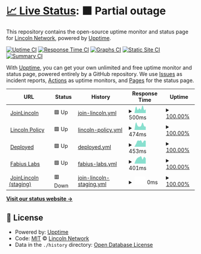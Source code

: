 # [📈 Live Status](https://lincolnlabs.github.io/internal-health-check): <!--live status--> **🟧 Partial outage**

This repository contains the open-source uptime monitor and status page for [Lincoln Network](https://lincolnlabs.github.io/internal-health-check), powered by [Upptime](https://github.com/upptime/upptime).

[![Uptime CI](https://github.com/lincolnlabs/internal-health-check/workflows/Uptime%20CI/badge.svg)](https://github.com/upptime/upptime/actions?query=workflow%3A%22Uptime+CI%22)
[![Response Time CI](https://github.com/lincolnlabs/internal-health-check/workflows/Response%20Time%20CI/badge.svg)](https://github.com/upptime/upptime/actions?query=workflow%3A%22Response+Time+CI%22)
[![Graphs CI](https://github.com/lincolnlabs/internal-health-check/workflows/Graphs%20CI/badge.svg)](https://github.com/upptime/upptime/actions?query=workflow%3A%22Graphs+CI%22)
[![Static Site CI](https://github.com/lincolnlabs/internal-health-check/workflows/Static%20Site%20CI/badge.svg)](https://github.com/upptime/upptime/actions?query=workflow%3A%22Static+Site+CI%22)
[![Summary CI](https://github.com/lincolnlabs/internal-health-check/workflows/Summary%20CI/badge.svg)](https://github.com/upptime/upptime/actions?query=workflow%3A%22Summary+CI%22)

With [Upptime](https://upptime.js.org), you can get your own unlimited and free uptime monitor and status page, powered entirely by a GitHub repository. We use [Issues](https://github.com/lincolnlabs/internal-health-check/issues) as incident reports, [Actions](https://github.com/lincolnlabs/internal-health-check/actions) as uptime monitors, and [Pages](https://lincolnlabs.github.io/internal-health-check) for the status page.

<!--start: status pages-->
<!-- This summary is generated by Upptime (https://github.com/upptime/upptime) -->
<!-- Do not edit this manually, your changes will be overwritten -->
<!-- prettier-ignore -->
| URL | Status | History | Response Time | Uptime |
| --- | ------ | ------- | ------------- | ------ |
| <img alt="" src="https://favicons.githubusercontent.com/joinlincoln.org" height="13"> [JoinLincoln](https://joinlincoln.org) | 🟩 Up | [join-lincoln.yml](https://github.com/lincolnlabs/internal-health-check/commits/HEAD/history/join-lincoln.yml) | <details><summary><img alt="Response time graph" src="./graphs/join-lincoln/response-time-week.png" height="20"> 500ms</summary><br><a href="https://lincolnlabs.github.io/internal-health-check/history/join-lincoln"><img alt="Response time 613" src="https://img.shields.io/endpoint?url=https%3A%2F%2Fraw.githubusercontent.com%2Flincolnlabs%2Finternal-health-check%2FHEAD%2Fapi%2Fjoin-lincoln%2Fresponse-time.json"></a><br><a href="https://lincolnlabs.github.io/internal-health-check/history/join-lincoln"><img alt="24-hour response time 518" src="https://img.shields.io/endpoint?url=https%3A%2F%2Fraw.githubusercontent.com%2Flincolnlabs%2Finternal-health-check%2FHEAD%2Fapi%2Fjoin-lincoln%2Fresponse-time-day.json"></a><br><a href="https://lincolnlabs.github.io/internal-health-check/history/join-lincoln"><img alt="7-day response time 500" src="https://img.shields.io/endpoint?url=https%3A%2F%2Fraw.githubusercontent.com%2Flincolnlabs%2Finternal-health-check%2FHEAD%2Fapi%2Fjoin-lincoln%2Fresponse-time-week.json"></a><br><a href="https://lincolnlabs.github.io/internal-health-check/history/join-lincoln"><img alt="30-day response time 521" src="https://img.shields.io/endpoint?url=https%3A%2F%2Fraw.githubusercontent.com%2Flincolnlabs%2Finternal-health-check%2FHEAD%2Fapi%2Fjoin-lincoln%2Fresponse-time-month.json"></a><br><a href="https://lincolnlabs.github.io/internal-health-check/history/join-lincoln"><img alt="1-year response time 613" src="https://img.shields.io/endpoint?url=https%3A%2F%2Fraw.githubusercontent.com%2Flincolnlabs%2Finternal-health-check%2FHEAD%2Fapi%2Fjoin-lincoln%2Fresponse-time-year.json"></a></details> | <details><summary><a href="https://lincolnlabs.github.io/internal-health-check/history/join-lincoln">100.00%</a></summary><a href="https://lincolnlabs.github.io/internal-health-check/history/join-lincoln"><img alt="All-time uptime 100.00%" src="https://img.shields.io/endpoint?url=https%3A%2F%2Fraw.githubusercontent.com%2Flincolnlabs%2Finternal-health-check%2FHEAD%2Fapi%2Fjoin-lincoln%2Fuptime.json"></a><br><a href="https://lincolnlabs.github.io/internal-health-check/history/join-lincoln"><img alt="24-hour uptime 100.00%" src="https://img.shields.io/endpoint?url=https%3A%2F%2Fraw.githubusercontent.com%2Flincolnlabs%2Finternal-health-check%2FHEAD%2Fapi%2Fjoin-lincoln%2Fuptime-day.json"></a><br><a href="https://lincolnlabs.github.io/internal-health-check/history/join-lincoln"><img alt="7-day uptime 100.00%" src="https://img.shields.io/endpoint?url=https%3A%2F%2Fraw.githubusercontent.com%2Flincolnlabs%2Finternal-health-check%2FHEAD%2Fapi%2Fjoin-lincoln%2Fuptime-week.json"></a><br><a href="https://lincolnlabs.github.io/internal-health-check/history/join-lincoln"><img alt="30-day uptime 100.00%" src="https://img.shields.io/endpoint?url=https%3A%2F%2Fraw.githubusercontent.com%2Flincolnlabs%2Finternal-health-check%2FHEAD%2Fapi%2Fjoin-lincoln%2Fuptime-month.json"></a><br><a href="https://lincolnlabs.github.io/internal-health-check/history/join-lincoln"><img alt="1-year uptime 100.00%" src="https://img.shields.io/endpoint?url=https%3A%2F%2Fraw.githubusercontent.com%2Flincolnlabs%2Finternal-health-check%2FHEAD%2Fapi%2Fjoin-lincoln%2Fuptime-year.json"></a></details>
| <img alt="" src="https://favicons.githubusercontent.com/lincolnpolicy.org" height="13"> [Lincoln Policy](https://lincolnpolicy.org) | 🟩 Up | [lincoln-policy.yml](https://github.com/lincolnlabs/internal-health-check/commits/HEAD/history/lincoln-policy.yml) | <details><summary><img alt="Response time graph" src="./graphs/lincoln-policy/response-time-week.png" height="20"> 474ms</summary><br><a href="https://lincolnlabs.github.io/internal-health-check/history/lincoln-policy"><img alt="Response time 569" src="https://img.shields.io/endpoint?url=https%3A%2F%2Fraw.githubusercontent.com%2Flincolnlabs%2Finternal-health-check%2FHEAD%2Fapi%2Flincoln-policy%2Fresponse-time.json"></a><br><a href="https://lincolnlabs.github.io/internal-health-check/history/lincoln-policy"><img alt="24-hour response time 703" src="https://img.shields.io/endpoint?url=https%3A%2F%2Fraw.githubusercontent.com%2Flincolnlabs%2Finternal-health-check%2FHEAD%2Fapi%2Flincoln-policy%2Fresponse-time-day.json"></a><br><a href="https://lincolnlabs.github.io/internal-health-check/history/lincoln-policy"><img alt="7-day response time 474" src="https://img.shields.io/endpoint?url=https%3A%2F%2Fraw.githubusercontent.com%2Flincolnlabs%2Finternal-health-check%2FHEAD%2Fapi%2Flincoln-policy%2Fresponse-time-week.json"></a><br><a href="https://lincolnlabs.github.io/internal-health-check/history/lincoln-policy"><img alt="30-day response time 560" src="https://img.shields.io/endpoint?url=https%3A%2F%2Fraw.githubusercontent.com%2Flincolnlabs%2Finternal-health-check%2FHEAD%2Fapi%2Flincoln-policy%2Fresponse-time-month.json"></a><br><a href="https://lincolnlabs.github.io/internal-health-check/history/lincoln-policy"><img alt="1-year response time 569" src="https://img.shields.io/endpoint?url=https%3A%2F%2Fraw.githubusercontent.com%2Flincolnlabs%2Finternal-health-check%2FHEAD%2Fapi%2Flincoln-policy%2Fresponse-time-year.json"></a></details> | <details><summary><a href="https://lincolnlabs.github.io/internal-health-check/history/lincoln-policy">100.00%</a></summary><a href="https://lincolnlabs.github.io/internal-health-check/history/lincoln-policy"><img alt="All-time uptime 100.00%" src="https://img.shields.io/endpoint?url=https%3A%2F%2Fraw.githubusercontent.com%2Flincolnlabs%2Finternal-health-check%2FHEAD%2Fapi%2Flincoln-policy%2Fuptime.json"></a><br><a href="https://lincolnlabs.github.io/internal-health-check/history/lincoln-policy"><img alt="24-hour uptime 100.00%" src="https://img.shields.io/endpoint?url=https%3A%2F%2Fraw.githubusercontent.com%2Flincolnlabs%2Finternal-health-check%2FHEAD%2Fapi%2Flincoln-policy%2Fuptime-day.json"></a><br><a href="https://lincolnlabs.github.io/internal-health-check/history/lincoln-policy"><img alt="7-day uptime 100.00%" src="https://img.shields.io/endpoint?url=https%3A%2F%2Fraw.githubusercontent.com%2Flincolnlabs%2Finternal-health-check%2FHEAD%2Fapi%2Flincoln-policy%2Fuptime-week.json"></a><br><a href="https://lincolnlabs.github.io/internal-health-check/history/lincoln-policy"><img alt="30-day uptime 100.00%" src="https://img.shields.io/endpoint?url=https%3A%2F%2Fraw.githubusercontent.com%2Flincolnlabs%2Finternal-health-check%2FHEAD%2Fapi%2Flincoln-policy%2Fuptime-month.json"></a><br><a href="https://lincolnlabs.github.io/internal-health-check/history/lincoln-policy"><img alt="1-year uptime 100.00%" src="https://img.shields.io/endpoint?url=https%3A%2F%2Fraw.githubusercontent.com%2Flincolnlabs%2Finternal-health-check%2FHEAD%2Fapi%2Flincoln-policy%2Fuptime-year.json"></a></details>
| <img alt="" src="https://favicons.githubusercontent.com/calldeployed.com" height="13"> [Deployed](https://calldeployed.com) | 🟩 Up | [deployed.yml](https://github.com/lincolnlabs/internal-health-check/commits/HEAD/history/deployed.yml) | <details><summary><img alt="Response time graph" src="./graphs/deployed/response-time-week.png" height="20"> 453ms</summary><br><a href="https://lincolnlabs.github.io/internal-health-check/history/deployed"><img alt="Response time 380" src="https://img.shields.io/endpoint?url=https%3A%2F%2Fraw.githubusercontent.com%2Flincolnlabs%2Finternal-health-check%2FHEAD%2Fapi%2Fdeployed%2Fresponse-time.json"></a><br><a href="https://lincolnlabs.github.io/internal-health-check/history/deployed"><img alt="24-hour response time 442" src="https://img.shields.io/endpoint?url=https%3A%2F%2Fraw.githubusercontent.com%2Flincolnlabs%2Finternal-health-check%2FHEAD%2Fapi%2Fdeployed%2Fresponse-time-day.json"></a><br><a href="https://lincolnlabs.github.io/internal-health-check/history/deployed"><img alt="7-day response time 453" src="https://img.shields.io/endpoint?url=https%3A%2F%2Fraw.githubusercontent.com%2Flincolnlabs%2Finternal-health-check%2FHEAD%2Fapi%2Fdeployed%2Fresponse-time-week.json"></a><br><a href="https://lincolnlabs.github.io/internal-health-check/history/deployed"><img alt="30-day response time 411" src="https://img.shields.io/endpoint?url=https%3A%2F%2Fraw.githubusercontent.com%2Flincolnlabs%2Finternal-health-check%2FHEAD%2Fapi%2Fdeployed%2Fresponse-time-month.json"></a><br><a href="https://lincolnlabs.github.io/internal-health-check/history/deployed"><img alt="1-year response time 380" src="https://img.shields.io/endpoint?url=https%3A%2F%2Fraw.githubusercontent.com%2Flincolnlabs%2Finternal-health-check%2FHEAD%2Fapi%2Fdeployed%2Fresponse-time-year.json"></a></details> | <details><summary><a href="https://lincolnlabs.github.io/internal-health-check/history/deployed">100.00%</a></summary><a href="https://lincolnlabs.github.io/internal-health-check/history/deployed"><img alt="All-time uptime 100.00%" src="https://img.shields.io/endpoint?url=https%3A%2F%2Fraw.githubusercontent.com%2Flincolnlabs%2Finternal-health-check%2FHEAD%2Fapi%2Fdeployed%2Fuptime.json"></a><br><a href="https://lincolnlabs.github.io/internal-health-check/history/deployed"><img alt="24-hour uptime 100.00%" src="https://img.shields.io/endpoint?url=https%3A%2F%2Fraw.githubusercontent.com%2Flincolnlabs%2Finternal-health-check%2FHEAD%2Fapi%2Fdeployed%2Fuptime-day.json"></a><br><a href="https://lincolnlabs.github.io/internal-health-check/history/deployed"><img alt="7-day uptime 100.00%" src="https://img.shields.io/endpoint?url=https%3A%2F%2Fraw.githubusercontent.com%2Flincolnlabs%2Finternal-health-check%2FHEAD%2Fapi%2Fdeployed%2Fuptime-week.json"></a><br><a href="https://lincolnlabs.github.io/internal-health-check/history/deployed"><img alt="30-day uptime 100.00%" src="https://img.shields.io/endpoint?url=https%3A%2F%2Fraw.githubusercontent.com%2Flincolnlabs%2Finternal-health-check%2FHEAD%2Fapi%2Fdeployed%2Fuptime-month.json"></a><br><a href="https://lincolnlabs.github.io/internal-health-check/history/deployed"><img alt="1-year uptime 100.00%" src="https://img.shields.io/endpoint?url=https%3A%2F%2Fraw.githubusercontent.com%2Flincolnlabs%2Finternal-health-check%2FHEAD%2Fapi%2Fdeployed%2Fuptime-year.json"></a></details>
| <img alt="" src="https://favicons.githubusercontent.com/fabiuslabs.com" height="13"> [Fabius Labs](https://fabiuslabs.com) | 🟩 Up | [fabius-labs.yml](https://github.com/lincolnlabs/internal-health-check/commits/HEAD/history/fabius-labs.yml) | <details><summary><img alt="Response time graph" src="./graphs/fabius-labs/response-time-week.png" height="20"> 401ms</summary><br><a href="https://lincolnlabs.github.io/internal-health-check/history/fabius-labs"><img alt="Response time 375" src="https://img.shields.io/endpoint?url=https%3A%2F%2Fraw.githubusercontent.com%2Flincolnlabs%2Finternal-health-check%2FHEAD%2Fapi%2Ffabius-labs%2Fresponse-time.json"></a><br><a href="https://lincolnlabs.github.io/internal-health-check/history/fabius-labs"><img alt="24-hour response time 450" src="https://img.shields.io/endpoint?url=https%3A%2F%2Fraw.githubusercontent.com%2Flincolnlabs%2Finternal-health-check%2FHEAD%2Fapi%2Ffabius-labs%2Fresponse-time-day.json"></a><br><a href="https://lincolnlabs.github.io/internal-health-check/history/fabius-labs"><img alt="7-day response time 401" src="https://img.shields.io/endpoint?url=https%3A%2F%2Fraw.githubusercontent.com%2Flincolnlabs%2Finternal-health-check%2FHEAD%2Fapi%2Ffabius-labs%2Fresponse-time-week.json"></a><br><a href="https://lincolnlabs.github.io/internal-health-check/history/fabius-labs"><img alt="30-day response time 369" src="https://img.shields.io/endpoint?url=https%3A%2F%2Fraw.githubusercontent.com%2Flincolnlabs%2Finternal-health-check%2FHEAD%2Fapi%2Ffabius-labs%2Fresponse-time-month.json"></a><br><a href="https://lincolnlabs.github.io/internal-health-check/history/fabius-labs"><img alt="1-year response time 375" src="https://img.shields.io/endpoint?url=https%3A%2F%2Fraw.githubusercontent.com%2Flincolnlabs%2Finternal-health-check%2FHEAD%2Fapi%2Ffabius-labs%2Fresponse-time-year.json"></a></details> | <details><summary><a href="https://lincolnlabs.github.io/internal-health-check/history/fabius-labs">100.00%</a></summary><a href="https://lincolnlabs.github.io/internal-health-check/history/fabius-labs"><img alt="All-time uptime 100.00%" src="https://img.shields.io/endpoint?url=https%3A%2F%2Fraw.githubusercontent.com%2Flincolnlabs%2Finternal-health-check%2FHEAD%2Fapi%2Ffabius-labs%2Fuptime.json"></a><br><a href="https://lincolnlabs.github.io/internal-health-check/history/fabius-labs"><img alt="24-hour uptime 100.00%" src="https://img.shields.io/endpoint?url=https%3A%2F%2Fraw.githubusercontent.com%2Flincolnlabs%2Finternal-health-check%2FHEAD%2Fapi%2Ffabius-labs%2Fuptime-day.json"></a><br><a href="https://lincolnlabs.github.io/internal-health-check/history/fabius-labs"><img alt="7-day uptime 100.00%" src="https://img.shields.io/endpoint?url=https%3A%2F%2Fraw.githubusercontent.com%2Flincolnlabs%2Finternal-health-check%2FHEAD%2Fapi%2Ffabius-labs%2Fuptime-week.json"></a><br><a href="https://lincolnlabs.github.io/internal-health-check/history/fabius-labs"><img alt="30-day uptime 100.00%" src="https://img.shields.io/endpoint?url=https%3A%2F%2Fraw.githubusercontent.com%2Flincolnlabs%2Finternal-health-check%2FHEAD%2Fapi%2Ffabius-labs%2Fuptime-month.json"></a><br><a href="https://lincolnlabs.github.io/internal-health-check/history/fabius-labs"><img alt="1-year uptime 100.00%" src="https://img.shields.io/endpoint?url=https%3A%2F%2Fraw.githubusercontent.com%2Flincolnlabs%2Finternal-health-check%2FHEAD%2Fapi%2Ffabius-labs%2Fuptime-year.json"></a></details>
| <img alt="" src="https://favicons.githubusercontent.com/staging.joinlincoln.org" height="13"> [JoinLincoln (staging)](https://staging.joinlincoln.org) | 🟥 Down | [join-lincoln-staging.yml](https://github.com/lincolnlabs/internal-health-check/commits/HEAD/history/join-lincoln-staging.yml) | <details><summary><img alt="Response time graph" src="./graphs/join-lincoln-staging/response-time-week.png" height="20"> 0ms</summary><br><a href="https://lincolnlabs.github.io/internal-health-check/history/join-lincoln-staging"><img alt="Response time 0" src="https://img.shields.io/endpoint?url=https%3A%2F%2Fraw.githubusercontent.com%2Flincolnlabs%2Finternal-health-check%2FHEAD%2Fapi%2Fjoin-lincoln-staging%2Fresponse-time.json"></a><br><a href="https://lincolnlabs.github.io/internal-health-check/history/join-lincoln-staging"><img alt="24-hour response time 0" src="https://img.shields.io/endpoint?url=https%3A%2F%2Fraw.githubusercontent.com%2Flincolnlabs%2Finternal-health-check%2FHEAD%2Fapi%2Fjoin-lincoln-staging%2Fresponse-time-day.json"></a><br><a href="https://lincolnlabs.github.io/internal-health-check/history/join-lincoln-staging"><img alt="7-day response time 0" src="https://img.shields.io/endpoint?url=https%3A%2F%2Fraw.githubusercontent.com%2Flincolnlabs%2Finternal-health-check%2FHEAD%2Fapi%2Fjoin-lincoln-staging%2Fresponse-time-week.json"></a><br><a href="https://lincolnlabs.github.io/internal-health-check/history/join-lincoln-staging"><img alt="30-day response time 0" src="https://img.shields.io/endpoint?url=https%3A%2F%2Fraw.githubusercontent.com%2Flincolnlabs%2Finternal-health-check%2FHEAD%2Fapi%2Fjoin-lincoln-staging%2Fresponse-time-month.json"></a><br><a href="https://lincolnlabs.github.io/internal-health-check/history/join-lincoln-staging"><img alt="1-year response time 0" src="https://img.shields.io/endpoint?url=https%3A%2F%2Fraw.githubusercontent.com%2Flincolnlabs%2Finternal-health-check%2FHEAD%2Fapi%2Fjoin-lincoln-staging%2Fresponse-time-year.json"></a></details> | <details><summary><a href="https://lincolnlabs.github.io/internal-health-check/history/join-lincoln-staging">100.00%</a></summary><a href="https://lincolnlabs.github.io/internal-health-check/history/join-lincoln-staging"><img alt="All-time uptime 100.00%" src="https://img.shields.io/endpoint?url=https%3A%2F%2Fraw.githubusercontent.com%2Flincolnlabs%2Finternal-health-check%2FHEAD%2Fapi%2Fjoin-lincoln-staging%2Fuptime.json"></a><br><a href="https://lincolnlabs.github.io/internal-health-check/history/join-lincoln-staging"><img alt="24-hour uptime 100.00%" src="https://img.shields.io/endpoint?url=https%3A%2F%2Fraw.githubusercontent.com%2Flincolnlabs%2Finternal-health-check%2FHEAD%2Fapi%2Fjoin-lincoln-staging%2Fuptime-day.json"></a><br><a href="https://lincolnlabs.github.io/internal-health-check/history/join-lincoln-staging"><img alt="7-day uptime 100.00%" src="https://img.shields.io/endpoint?url=https%3A%2F%2Fraw.githubusercontent.com%2Flincolnlabs%2Finternal-health-check%2FHEAD%2Fapi%2Fjoin-lincoln-staging%2Fuptime-week.json"></a><br><a href="https://lincolnlabs.github.io/internal-health-check/history/join-lincoln-staging"><img alt="30-day uptime 100.00%" src="https://img.shields.io/endpoint?url=https%3A%2F%2Fraw.githubusercontent.com%2Flincolnlabs%2Finternal-health-check%2FHEAD%2Fapi%2Fjoin-lincoln-staging%2Fuptime-month.json"></a><br><a href="https://lincolnlabs.github.io/internal-health-check/history/join-lincoln-staging"><img alt="1-year uptime 100.00%" src="https://img.shields.io/endpoint?url=https%3A%2F%2Fraw.githubusercontent.com%2Flincolnlabs%2Finternal-health-check%2FHEAD%2Fapi%2Fjoin-lincoln-staging%2Fuptime-year.json"></a></details>

<!--end: status pages-->

[**Visit our status website →**](https://lincolnlabs.github.io/internal-health-check)

## 📄 License

- Powered by: [Upptime](https://github.com/upptime/upptime)
- Code: [MIT](./LICENSE) © [Lincoln Network](https://lincolnlabs.github.io/internal-health-check)
- Data in the `./history` directory: [Open Database License](https://opendatacommons.org/licenses/odbl/1-0/)
